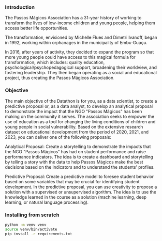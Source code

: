 ### Introduction

The Passos Mágicos Association has a 31-year history of working to transform the lives of low-income children and young people, helping them access better life opportunities.

The transformation, envisioned by Michelle Flues and Dimetri Ivanoff, began in 1992, working within orphanages in the municipality of Embu-Guaçu.

In 2016, after years of activity, they decided to expand the program so that more young people could have access to this magical formula for transformation, which includes: quality education, psychological/psychopedagogical support, broadening their worldview, and fostering leadership. They then began operating as a social and educational project, thus creating the Passos Mágicos Association.

### Objective

The main objective of the Datathon is for you, as a data scientist, to create a predictive proposal or, as a data analyst, to develop an analytical proposal to demonstrate the impact that the NGO "Passos Mágicos" has been making on the community it serves. The association seeks to empower the use of education as a tool for changing the living conditions of children and young people in social vulnerability. Based on the extensive research dataset on educational development from the period of 2020, 2021, and 2023, you can deliver one of the following proposals:

Analytical Proposal: Create a storytelling to demonstrate the impacts that the NGO "Passos Mágicos" has had on student performance and raise performance indicators. The idea is to create a dashboard and storytelling by telling a story with the data to help Passos Mágicos make the best decisions based on the indicators and to understand the students' profiles.

Predictive Proposal: Create a predictive model to foresee student behavior based on some variables that may be crucial for identifying student development. In the predictive proposal, you can use creativity to propose a solution with a supervised or unsupervised algorithm. The idea is to use the knowledge learned in the course as a solution (machine learning, deep learning, or natural language processing).

### Installing from scratch

```bash
python -m venv venv
source venv/bin/activate
pip install -r requirements.txt
```